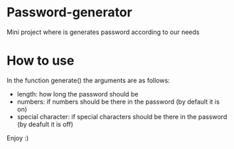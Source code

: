 # Password-generator
Mini project where is generates password according to our needs

# How to use
In the function generate() the arguments are as follows:
- length: how long the password should be
- numbers: if numbers should be there in the password (by default it is on)
- special character: if special characters should be there in the password (by deafult it is off)

Enjoy :)
